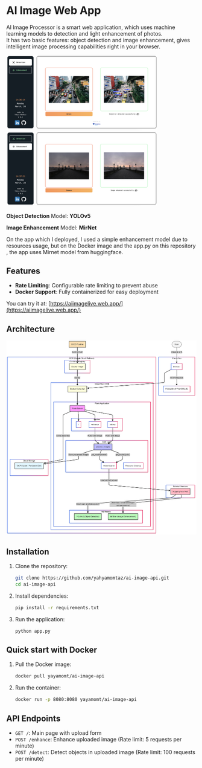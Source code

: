 # AI Image Web App

AI Image Processor is a smart web application, which uses machine learning models to detection and light enhancement of photos.  
It has two basic features: object detection and image enhancement, gives intelligent image processing capabilities right in your browser.

<img src="images/detection.png" width="400"> 
<img src="images/enhancement.png" width="400">



**Object Detection** Model: **YOLOv5**

**Image Enhancement** Model: **MirNet**


On the app which I deployed, I used a simple enhancement model due to resources usage, but on the Docker image and the app.py on this repository , the app uses Mirnet model from huggingface.

## Features

- **Rate Limiting**: Configurable rate limiting to prevent abuse
- **Docker Support**: Fully containerized for easy deployment

You can try it at: [https://aiimagelive.web.app/](https://aiimagelive.web.app/)

## Architecture

<img src="images/flowchart.png" width="600">


## Installation

1. Clone the repository:
   ```bash
   git clone https://github.com/yahyamomtaz/ai-image-api.git
   cd ai-image-api
   ```

2. Install dependencies:
   ```bash
   pip install -r requirements.txt
   ```

3. Run the application:
   ```bash
   python app.py
   ```

## Quick start with Docker

1. Pull the Docker image:
   ```bash
   docker pull yayamomt/ai-image-api
   ```

2. Run the container:
   ```bash
   docker run -p 8080:8080 yayamomt/ai-image-api
   ```


## API Endpoints

- `GET /`: Main page with upload form
- `POST /enhance`: Enhance uploaded image (Rate limit: 5 requests per minute)
- `POST /detect`: Detect objects in uploaded image (Rate limit: 100 requests per minute)
